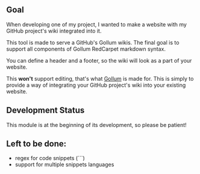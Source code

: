 ## Goal
When developing one of my project, I wanted to make a website with my GitHub project's wiki integrated into it.

This tool is made to serve a GitHub's Gollum wikis. The final goal is to support all components of Gollum RedCarpet markdown syntax.

You can define a header and a footer, so the wiki will look as a part of your website.

This **won't** support editing, that's what [Gollum](https://github.com/github/gollum/) is made for. This is simply to provide a way of integrating your GitHub project's wiki into your existing website.

## Development Status
This module is at the beginning of its development, so please be patient!

## Left to be done:
- regex for code snippets (```)
- support for multiple snippets languages